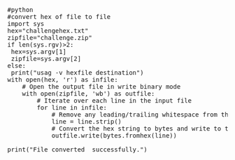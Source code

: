  
<pre>
#python 
#convert hex of file to file
import sys
hex="challengehex.txt"
zipfile="challenge.zip"
if len(sys.rgv)>2:
 hex=sys.argv[1]
 zipfile=sys.argv[2]
else:
 print("usag -v hexfile destination")     
with open(hex, 'r') as infile:
    # Open the output file in write binary mode
    with open(zipfile, 'wb') as outfile:
        # Iterate over each line in the input file
        for line in infile:
            # Remove any leading/trailing whitespace from the line
            line = line.strip()
            # Convert the hex string to bytes and write to the output file
            outfile.write(bytes.fromhex(line))

print("File converted  successfully.")
</pre>

